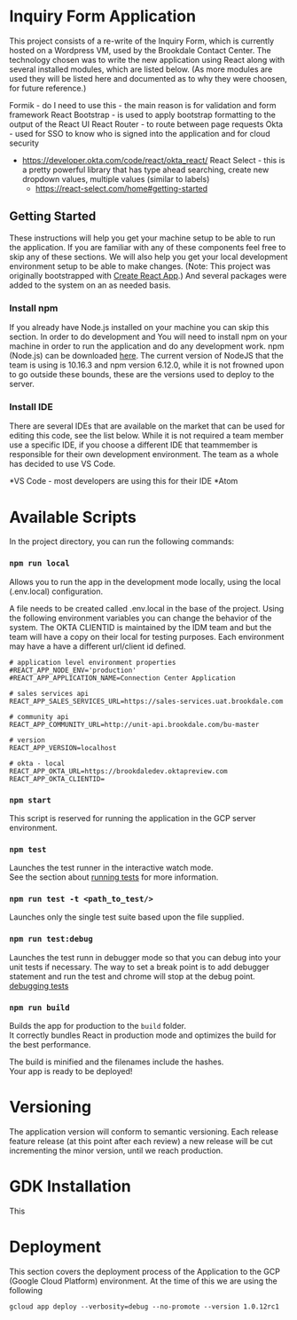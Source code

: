 # Inquiry Form Application

This project consists of a re-write of the Inquiry Form, which is currently hosted on a Wordpress VM, used by the Brookdale Contact Center.  The technology chosen was to write the new application using React along with several installed modules, which are listed below. (As more modules are used they will be listed here and documented as to why they were choosen, for future reference.)

Formik - do I need to use this - the main reason is for validation and form framework
React Bootstrap - is used to apply bootstrap formatting to the output of the React UI
React Router - to route between page requests
Okta - used for SSO to know who is signed into the application and for cloud security 
  - https://developer.okta.com/code/react/okta_react/
React Select - this is a pretty powerful library that has type ahead searching, create new dropdown values, multiple values (similar to labels)
	- https://react-select.com/home#getting-started


## Getting Started

These instructions will help you get your machine setup to be able to run the application. If you are familiar with any of these components feel free to skip any of these sections. We will also help you get your local development environment setup to be able to make changes. (Note: This project was originally bootstrapped with [Create React App](https://github.com/facebook/create-react-app).)  And several packages were added to the system on an as needed basis.

### Install npm

If you already have Node.js installed on your machine you can skip this section.  In order to do development and You will need to install npm on your machine in order to run the application and do any development work.  npm (Node.js) can be downloaded [here](https://nodejs.org/en/download/).  The current version of NodeJS that the team is using is 10.16.3 and npm version 6.12.0, while it is not frowned upon to go outside these bounds, these are the versions used to deploy to the server.

### Install IDE

There are several IDEs that are available on the market that can be used for editing this code, see the list below.  While it is not required a team member use a specific IDE, if you choose a different IDE that teammember is responsible for their own development environment.  The team as a whole has decided to use VS Code.

*VS Code - most developers are using this for their IDE
*Atom

# Available Scripts

In the project directory, you can run the following commands:

### `npm run local`

Allows you to run the app in the development mode locally, using the local (.env.local) configuration.

A file needs to be created called .env.local in the base of the project.  Using the following environment variables you can change the behavior of the system.  The OKTA CLIENTID is maintained by the IDM team and but the team will have a copy on their local for testing purposes.  Each environment may have a have a different url/client id defined.

````
# application level environment properties
#REACT_APP_NODE_ENV='production'
#REACT_APP_APPLICATION_NAME=Connection Center Application

# sales services api
REACT_APP_SALES_SERVICES_URL=https://sales-services.uat.brookdale.com

# community api
REACT_APP_COMMUNITY_URL=http://unit-api.brookdale.com/bu-master

# version
REACT_APP_VERSION=localhost

# okta - local
REACT_APP_OKTA_URL=https://brookdaledev.oktapreview.com
REACT_APP_OKTA_CLIENTID=
````

### `npm start`

This script is reserved for running the application in the GCP server environment.

### `npm test`

Launches the test runner in the interactive watch mode.<br>
See the section about [running tests](https://facebook.github.io/create-react-app/docs/running-tests) for more information.

### `npm run test -t <path_to_test/>`

Launches only the single test suite based upon the file supplied.

### `npm run test:debug`

Launches the test runn in debugger mode so that you can debug into your unit tests if necessary.  The way to set a break point is to add debugger statement and run the test and chrome will stop at the debug point. [debugging tests](https://facebook.github.io/create-react-app/docs/debugging-tests)

### `npm run build`

Builds the app for production to the `build` folder.<br>
It correctly bundles React in production mode and optimizes the build for the best performance.

The build is minified and the filenames include the hashes.<br>
Your app is ready to be deployed!

# Versioning

The application version will conform to semantic versioning.  Each release feature release (at this point after each review) a new release will be cut incrementing the
minor version, until we reach production.

# GDK Installation

This

# Deployment

This section covers the deployment process of the Application to the GCP (Google Cloud Platform) environment.  At the time of this we are using the following

```
gcloud app deploy --verbosity=debug --no-promote --version 1.0.12rc1
```
